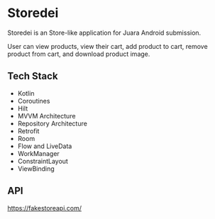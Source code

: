 # Storedei

Storedei is an Store-like application for Juara Android submission.

User can view products, view their cart, add product to cart, remove product from cart, and download product image.

## Tech Stack

* Kotlin
* Coroutines
* Hilt
* MVVM Architecture
* Repository Architecture
* Retrofit
* Room
* Flow and LiveData
* WorkManager
* ConstraintLayout
* ViewBinding

## API
https://fakestoreapi.com/

